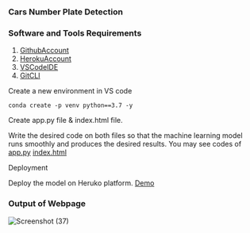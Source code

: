 ### Cars Number Plate Detection


### Software and Tools Requirements

1. [GithubAccount](https://github.com)
2. [HerokuAccount](https://heroku.com)
3. [VSCodeIDE](https://code.visualstudio.com/)
4. [GitCLI](https://git-scm.com/downloads)


Create a new environment in VS code

```
conda create -p venv python==3.7 -y

```

Create app.py file & index.html file.

Write the desired code on both files so that the machine learning model runs smoothly and produces the desired results.
You may see codes of 
[app.py](https://github.com/arjun-cool-555/number_plate_detection/blob/main/app.py)
[index.html](https://github.com/arjun-cool-555/number_plate_detection/blob/main/templates/index.html)


Deployment

Deploy the model on Heruko platform.
[Demo](https://www.youtube.com/watch?v=mrExsjcvF4o)



### Output of Webpage

![Screenshot (37)](https://user-images.githubusercontent.com/75174378/198004858-ed9b7f26-63af-4089-8fc2-78778b2ed790.png)
